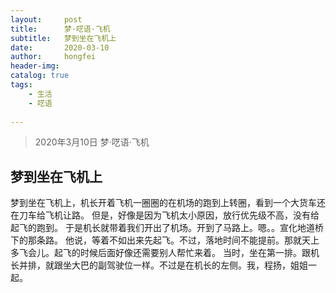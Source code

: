 ```yaml
---
layout:     post
title:      梦·呓语·飞机
subtitle:   梦到坐在飞机上
date:       2020-03-10
author:     hongfei
header-img: 
catalog: true
tags:
    - 生活
    - 呓语
    
---
```


> 2020年3月10日 梦·呓语·飞机
## 梦到坐在飞机上
梦到坐在飞机上，机长开着飞机一圈圈的在机场的跑到上转圈，看到一个大货车还在刀车给飞机让路。
但是，好像是因为飞机太小原因，放行优先级不高，没有给起飞的跑到。
于是机长就带着我们开出了机场。开到了马路上。嗯。。宣化地道桥下的那条路。
他说，等着不如出来先起飞。不过，落地时间不能提前。那就天上多飞会儿。起飞的时候后面好像还需要别人帮忙来着。
当时，坐在第一排。跟机长并排，就跟坐大巴的副驾驶位一样。不过是在机长的左侧。我，程扬，姐姐一起。
